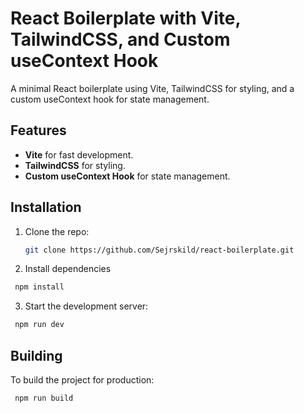 # React Boilerplate with Vite, TailwindCSS, and Custom useContext Hook

A minimal React boilerplate using Vite, TailwindCSS for styling, and a custom useContext hook for state management.

## Features

- **Vite** for fast development.
- **TailwindCSS** for styling.
- **Custom useContext Hook** for state management.

## Installation

1. Clone the repo:

   ```bash
   git clone https://github.com/Sejrskild/react-boilerplate.git
   ```

2. Install dependencies

```bash
 npm install
```

3. Start the development server:

```bash
 npm run dev
```

## Building

To build the project for production:

```bash
 npm run build
```

